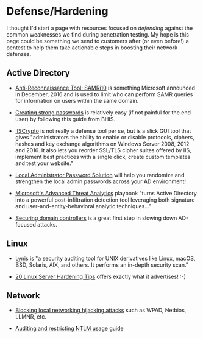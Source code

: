 # Defense/Hardening
I thought I'd start a page with resources focused on *defending* against the common weaknesses we find during penetration testing.  My hope is this page could be something we send to customers after (or even before!) a pentest to help them take actionable steps in boosting their network defenses.

## Active Directory
* [Anti-Reconnaissance Tool: SAMRi10](https://www.bleepingcomputer.com/news/security/microsoft-researchers-release-anti-reconnaissance-tool-named-samri10/) is something Microsoft announced in December, 2016 and is used to limit who can perform SAMR queries for information on users within the same domain.

* [Creating strong passwords](http://www.blackhillsinfosec.com/?p=5460) is relatively easy (if not painful for the end user) by following this guide from BHIS.

* [IISCrypto](https://www.nartac.com/Products/IISCrypto) is not really a defense tool per se, but is a slick GUI tool that gives "administrators the ability to enable or disable protocols, ciphers, hashes and key exchange algorithms on Windows Server 2008, 2012 and 2016. It also lets you reorder SSL/TLS cipher suites offered by IIS, implement best practices with a single click, create custom templates and test your website."

* [Local Administrator Password Solution](laps.md) will help you randomize and strengthen the local admin passwords across your AD environment!

* [Microsoft's Advanced Threat Analytics](https://gallery.technet.microsoft.com/ATA-Playbook-ef0a8e38) playbook "turns Active Directory into a powerful post-infiltration detection tool leveraging both signature and user-and-entity-behavioral analytic techniques..."

* [Securing domain controllers](https://adsecurity.org/?p=3377) is a great first step in slowing down AD-focused attacks.

## Linux
* [Lynis](https://cisofy.com/download/lynis/) is "a security auditing tool for UNIX derivatives like Linux, macOS, BSD, Solaris, AIX, and others. It performs an in-depth security scan."

* [20 Linux Server Hardening Tips](https://www.cyberciti.biz/tips/linux-security.html) offers exactly what it advertises! :-)

## Network
* [Blocking local networking hijacking attacks](https://www.root9b.com/newsroom/blocking-local-network-hijacking-attacks) such as WPAD, Netbios, LLMNR, etc.

* [Auditing and restricting NTLM usage guide](https://technet.microsoft.com/en-us/library/jj865674(v=ws.10).aspx)
